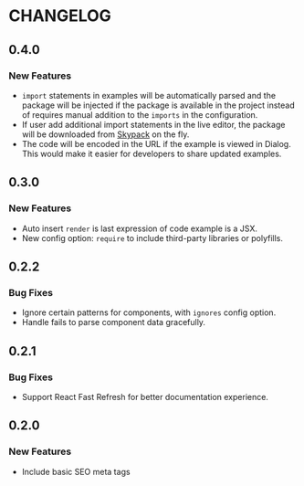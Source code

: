 # CHANGELOG

## 0.4.0

### New Features

- `import` statements in examples will be automatically parsed and the package will be injected if the package is available in the project instead of requires manual addition to the `imports` in the configuration.
- If user add additional import statements in the live editor, the package will be downloaded from [Skypack](https://www.skypack.dev/) on the fly.
- The code will be encoded in the URL if the example is viewed in Dialog. This would make it easier for developers to share updated examples.

## 0.3.0

### New Features

- Auto insert `render` is last expression of code example is a JSX.
- New config option: `require` to include third-party libraries or polyfills.

## 0.2.2

### Bug Fixes

- Ignore certain patterns for components, with `ignores` config option.
- Handle fails to parse component data gracefully.

## 0.2.1

### Bug Fixes

- Support React Fast Refresh for better documentation experience.

## 0.2.0

### New Features

- Include basic SEO meta tags
